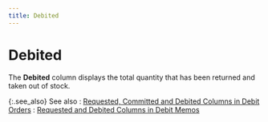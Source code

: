 ```yaml
---
title: Debited
---
```


# Debited


The **Debited** column displays the total quantity that has been returned and taken out of stock.


{:.see_also}
See also
: [Requested, Committed and Debited Columns in Debit Orders]({{site.pp_baseurl}}/return-proc/doc-prof/contents/item-info/other-item-details/requested_committed_and_debited_columns_in_debit_orders.html)
: [Requested and Debited Columns in Debit Memos]({{site.pp_baseurl}}/return-proc/doc-prof/contents/item-info/other-item-details/requested_and_debited_columns_in_debit_memos.html)
